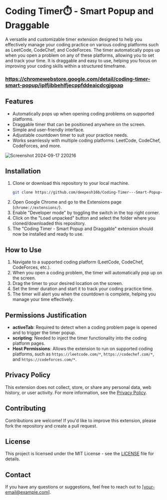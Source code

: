 # Coding Timer⏱️ - Smart Popup and Draggable

A versatile and customizable timer extension designed to help you effectively manage your coding practice on various coding platforms such as LeetCode, CodeChef, and CodeForces. The timer automatically pops up when you open a problem on any of these platforms, allowing you to set and track your time. It is draggable and easy to use, helping you focus on improving your coding skills within a structured timeframe.

### https://chromewebstore.google.com/detail/coding-timer-smart-popup/iplfjibbehlfjecppfddeaicdcgjgoap

## Features
- Automatically pops up when opening coding problems on supported platforms.
- Draggable timer that can be positioned anywhere on the screen.
- Simple and user-friendly interface.
- Adjustable countdown timer to suit your practice needs.
- Works seamlessly with multiple coding platforms: LeetCode, CodeChef, CodeForces, and more.
  
![Screenshot 2024-09-17 220216](https://github.com/user-attachments/assets/985fa938-408a-4639-bd8e-f4a5bd7b4870)

## Installation
1. Clone or download this repository to your local machine.
    ```bash
    git clone https://github.com/deepesh16b/Coding-Timer---Smart-Popup-and-Draggable.git
    ```
2. Open Google Chrome and go to the Extensions page (`chrome://extensions/`).
3. Enable "Developer mode" by toggling the switch in the top right corner.
4. Click on the "Load unpacked" button and select the folder where you cloned/downloaded this repository.
5. The "Coding Timer - Smart Popup and Draggable" extension should now be installed and ready to use.

## How to Use
1. Navigate to a supported coding platform (LeetCode, CodeChef, CodeForces, etc.).
2. When you open a coding problem, the timer will automatically pop up on the screen.
3. Drag the timer to your desired location on the screen.
4. Set the timer duration and start it to track your coding practice time.
5. The timer will alert you when the countdown is complete, helping you manage your time effectively.

## Permissions Justification
- **activeTab**: Required to detect when a coding problem page is opened and to trigger the timer popup.
- **scripting**: Needed to inject the timer functionality into the coding platform pages.
- **Host Permissions**: Allows the extension to run on supported coding platforms, such as `https://leetcode.com/*`, `https://codechef.com/*`, and `https://codeforces.com/*`.

## Privacy Policy
This extension does not collect, store, or share any personal data, web history, or user activity. For more information, see the [Privacy Policy](https://github.com/deepesh16b/Coding-Timer---Smart-Popup-and-Draggable/blob/main/PrivacyPolicy.md).

## Contributing
Contributions are welcome! If you'd like to improve this extension, please fork the repository and create a pull request.

## License
This project is licensed under the MIT License - see the [LICENSE](LICENSE) file for details.

## Contact
If you have any questions or suggestions, feel free to reach out to [your-email@example.com].
